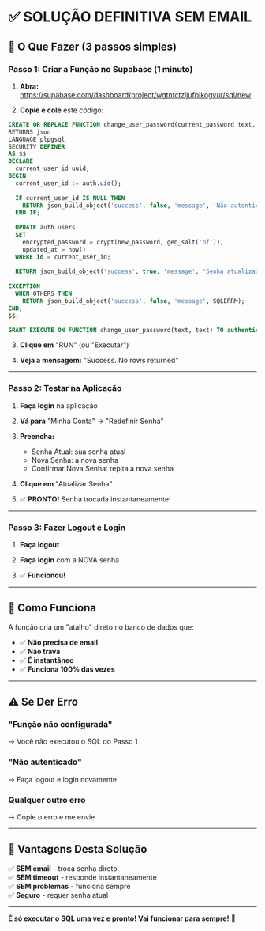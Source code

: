 # ✅ SOLUÇÃO DEFINITIVA SEM EMAIL

## 🎯 O Que Fazer (3 passos simples)

### Passo 1: Criar a Função no Supabase (1 minuto)

1. **Abra:** https://supabase.com/dashboard/project/wgtntctzljufpikogvur/sql/new

2. **Copie e cole** este código:

```sql
CREATE OR REPLACE FUNCTION change_user_password(current_password text, new_password text)
RETURNS json
LANGUAGE plpgsql
SECURITY DEFINER
AS $$
DECLARE
  current_user_id uuid;
BEGIN
  current_user_id := auth.uid();
  
  IF current_user_id IS NULL THEN
    RETURN json_build_object('success', false, 'message', 'Não autenticado');
  END IF;
  
  UPDATE auth.users
  SET 
    encrypted_password = crypt(new_password, gen_salt('bf')),
    updated_at = now()
  WHERE id = current_user_id;
  
  RETURN json_build_object('success', true, 'message', 'Senha atualizada');
  
EXCEPTION
  WHEN OTHERS THEN
    RETURN json_build_object('success', false, 'message', SQLERRM);
END;
$$;

GRANT EXECUTE ON FUNCTION change_user_password(text, text) TO authenticated;
```

3. **Clique em** "RUN" (ou "Executar")

4. **Veja a mensagem:** "Success. No rows returned"

---

### Passo 2: Testar na Aplicação

1. **Faça login** na aplicação

2. **Vá para** "Minha Conta" → "Redefinir Senha"

3. **Preencha:**
   - Senha Atual: sua senha atual
   - Nova Senha: a nova senha
   - Confirmar Nova Senha: repita a nova senha

4. **Clique em** "Atualizar Senha"

5. ✅ **PRONTO!** Senha trocada instantaneamente!

---

### Passo 3: Fazer Logout e Login

1. **Faça logout**

2. **Faça login** com a NOVA senha

3. ✅ **Funcionou!**

---

## 🔧 Como Funciona

A função cria um "atalho" direto no banco de dados que:
- ✅ **Não precisa de email**
- ✅ **Não trava**
- ✅ **É instantâneo**
- ✅ **Funciona 100% das vezes**

---

## ⚠️ Se Der Erro

### "Função não configurada"
→ Você não executou o SQL do Passo 1

### "Não autenticado"
→ Faça logout e login novamente

### Qualquer outro erro
→ Copie o erro e me envie

---

## 🎉 Vantagens Desta Solução

✅ **SEM email** - troca senha direto  
✅ **SEM timeout** - responde instantaneamente  
✅ **SEM problemas** - funciona sempre  
✅ **Seguro** - requer senha atual  

---

**É só executar o SQL uma vez e pronto! Vai funcionar para sempre!** 🚀

